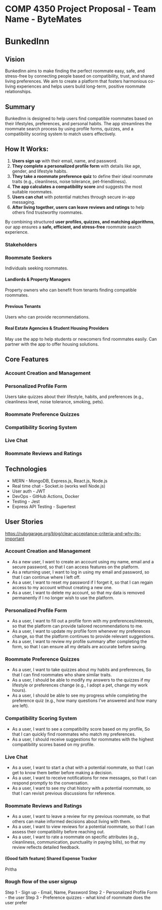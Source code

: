 # COMP 4350 Project Proposal - Team Name - ByteMates

# BunkedInn

## Vision

BunkedInn aims to make finding the perfect roommate easy, safe, and stress-free by connecting people based on compatibility, trust, and shared living preferences. We aim to create a platform that fosters harmonious co-living experiences and helps users build long-term, positive roommate relationships.

## Summary

BunkedInn is designed to help users find compatible roommates based on their lifestyles, preferences, and personal habits. The app streamlines the roommate search process by using profile forms, quizzes, and a compatibility scoring system to match users effectively.

## How It Works:

1. **Users sign up** with their email, name, and password.
2. **They complete a personalized profile form** with details like age, gender, and lifestyle habits.
3. **They take a roommate preference quiz** to define their ideal roommate traits (e.g., cleanliness, noise tolerance, pet-friendliness).
4. **The app calculates a compatibility score** and suggests the most suitable roommates.
5. **Users can chat** with potential matches through secure in-app messaging.
6. **After living together, users can leave reviews and ratings** to help others find trustworthy roommates.

By combining structured **user profiles, quizzes, and matching algorithms**, our app ensures a **safe, efficient, and stress-free** roommate search experience.

### Stakeholders

### Roommate Seekers

Individuals seeking roommates.

#### Landlords & Property Managers

Property owners who can benefit from tenants finding compatible roommates.

#### Previous Tenants

Users who can provide recommendations.

#### Real Estate Agencies & Student Housing Providers

May use the app to help students or newcomers find roommates easily. Can partner with the app to offer housing solutions.

## Core Features

### Account Creation and Management

### Personalized Profile Form

Users take quizzes about their lifestyle, habits, and preferences (e.g., cleanliness level, noise tolerance, smoking, pets).

### Roommate Preference Quizzes

### Compatibility Scoring System

### Live Chat

### Roommate Reviews and Ratings

## Technologies

- MERN - MongoDB, Express.js, React.js, Node.js
- Real time chat - Socket.io (works well Node.js)
- User auth - JWT
- DevOps - GitHub Actions, Docker
- Testing - Jest
- Express API Testing - Supertest

## User Stories

https://rubygarage.org/blog/clear-acceptance-criteria-and-why-its-important

### Account Creation and Management

* As a new user, I want to create an account using my name, email and a secure password, so that I can access features on the platform.
* As a returning user, I want to log in using my email and password, so that I can continue where I left off.
* As a user, I want to reset my password if I forget it, so that I can regain access to my account without creating a new one.
* As a user, I want to delete my account, so that my data is removed permanently if I no longer wish to use the platform.

### Personalized Profile Form

* As a user, I want to fill out a profile form with my preferences/interests, so that the platform can provide tailored recommendations to me.
* As a user, I want to update my profile form whenever my preferences change, so that the platform continues to provide relevant suggestions.
* As a user, I want to review my profile summary after completing the form, so that I can ensure all my details are accurate before saving.

### Roommate Preference Quizzes

* As a user, I want to take quizzes about my habits and preferences, So that I can find roommates who share similar traits.
* As a user, I should be able to modify my answers to the quizzes if my lifestyle or preferences change (e.g., I adopt a pet, change my work hours).
* As a user, I should be able to see my progress while completing the preference quiz (e.g., how many questions I’ve answered and how many are left).

### Compatibility Scoring System

* As a user, I want to see a compatibility score based on my profile, So that I can quickly find roommates who match my preferences.
* As a user, I should receive suggestions for roommates with the highest compatibility scores based on my profile.

### Live Chat

* As a user, I want to start a chat with a potential roommate, so that I can get to know them better before making a decision.
* As a user, I want to receive notifications for new messages, so that I can respond promptly to the conversation.
* As a user, I want to see my chat history with a potential roommate, so that I can revisit previous discussions for reference.


### Roommate Reviews and Ratings

* As a user, I want to leave a review for my previous roommate, so that others can make informed decisions about living with them.
* As a user, I want to view reviews for a potential roommate, so that I can assess their compatibility before reaching out.
* As a user, I want to rate a roommate on specific attributes (e.g., cleanliness, communication, punctuality in paying bills), so that my review reflects detailed feedback.


#### (Good faith feature) Shared Expense Tracker

Pritha

### Rough flow of the user signup

Step 1 - Sign up - Email, Name, Password
Step 2 - Personalized Profile Form - the user
Step 3 - Preference quizzes - what kind of roommate does the user prefer
